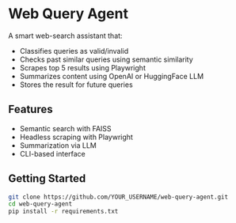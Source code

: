 # Web Query Agent

A smart web-search assistant that:
- Classifies queries as valid/invalid
- Checks past similar queries using semantic similarity
- Scrapes top 5 results using Playwright
- Summarizes content using OpenAI or HuggingFace LLM
- Stores the result for future queries

## Features

- Semantic search with FAISS
- Headless scraping with Playwright
- Summarization via LLM
- CLI-based interface

## Getting Started

```bash
git clone https://github.com/YOUR_USERNAME/web-query-agent.git
cd web-query-agent
pip install -r requirements.txt
